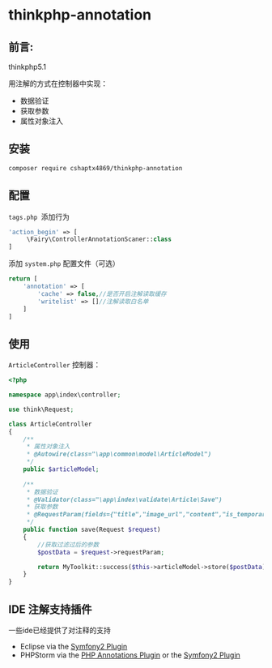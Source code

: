 thinkphp-annotation
=======
前言:
-------

thinkphp5.1

用注解的方式在控制器中实现：

- 数据验证
- 获取参数
- 属性对象注入



安装
------------

```bash
composer require cshaptx4869/thinkphp-annotation
```



## 配置

`tags.php `添加行为

```php
'action_begin' => [
     \Fairy\ControllerAnnotationScaner::class
]
```

添加 `system.php` 配置文件（可选）

```php
return [
    'annotation' => [
        'cache' => false,//是否开启注解读取缓存
        'writelist' => []//注解读取白名单
    ]
]
```



## 使用

`ArticleController` 控制器：

```php
<?php

namespace app\index\controller;

use think\Request;

class ArticleController
{
    /**
     * 属性对象注入
     * @Autowire(class="\app\common\model\ArticleModel")
     */
    public $articleModel;
    
    /**
     * 数据验证
     * @Validator(class="\app\index\validate\Article\Save")
     * 获取参数
     * @RequestParam(fields={"title","image_url","content","is_temporary"},method="post")
     */
    public function save(Request $request)
    {
        //获取过滤过后的参数
        $postData = $request->requestParam;

        return MyToolkit::success($this->articleModel->store($postData));
    }
}
```



## IDE 注解支持插件

一些ide已经提供了对注释的支持

- Eclipse via the [Symfony2 Plugin](http://symfony.dubture.com/)
- PHPStorm via the [PHP Annotations Plugin](http://plugins.jetbrains.com/plugin/7320) or the [Symfony2 Plugin](http://plugins.jetbrains.com/plugin/7219)

